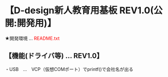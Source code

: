 # 【D-design新人教育用基板 REV1.0(公開:開発用)】
 
★開発環境 ...  <font color="Red">README.txt</font> 

## 【機能(ドライバ等) ... REV1.0】
 
・USB　…　VCP（仮想COMポート）でprintf()で会社名が出る